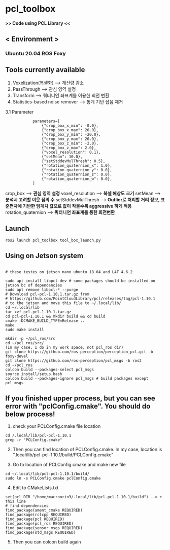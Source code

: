 # pcl_toolbox

#### >> Code using PCL Library <<
## < Environment >
### Ubuntu 20.04 ROS Foxy

## Tools currently available

1. Voxelization(복셀화) --> 계산량 감소 
2. PassThrough         --> 관심 영역 설정
3. Transform           --> 쿼터니언 좌표계를 이용한 회전 변환
4. Statistics-based noise remover --> 통계 기반 잡음 제거

3.1 Parameter
```
            parameters=[
                {"crop_box_x_min": -0.0},
                {"crop_box_x_max": 20.0},
                {"crop_box_y_min": -20.0},
                {"crop_box_y_max": 20.0},
                {"crop_box_z_min": -2.0},
                {"crop_box_z_max": 2.0},
                {"voxel_resolution": 0.1},
                {"setMean": 10.0},
                {"setStddevMulThresh": 0.5},
                {"rotation_quaternion_x": 1.0},
                {"rotation_quaternion_y": 0.0},
                {"rotation_quaternion_z": 0.0},
                {"rotation_quaternion_w": 0.0}, 
            ]
```
crop_box                 --> **관심 영역 설정** 
voxel_resolution         --> **복셀 해상도 크기**
setMean                  --> **분석시 고려할 이웃 점의 수**
setStddevMulThresh       --> **Outlier로 처리할 거리 정보, 표준편차에 기반한 임계치 값으로 값이 작을수록 aggressive 하게 적용**
rotation_quaternion      --> **쿼터니언 좌표계를 통한 회전변환**

## Launch 
``` ros2 launch pcl_toolbox tool_box_launch.py ```
## Using on Jetson system

```

# these testes on jetson nano ubuntu 18.04 and L4T 4.6.2

sudo apt install libpcl-dev # some packages should be installed on jetson bc of dependencies
sudo apt remove libpcl-* --purge
# Download pcl-pcl-1.10.1.tar.gz from
# https://github.com/PointCloudLibrary/pcl/releases/tag/pcl-1.10.1
# to the jetson and move this file to ~/.local/lib/
cd ~/.local/lib
tar xvf pcl-pcl-1.10.1.tar.gz
cd pcl-pcl-1.10.1 && mkdir build && cd build
cmake -DCMAKE_BUILD_TYPE=Release ..
make
sudo make install

mkdir -p ~/pcl_ros/src
cd ~/pcl_ros/src/
(In my case, I do in my work space, not pcl_ros dir)
git clone https://github.com/ros-perception/perception_pcl.git -b foxy-devel
git clone https://github.com/ros-perception/pcl_msgs -b ros2
cd ~/pcl_ros
colcon build --packages-select pcl_msgs
source install/setup.bash
colcon build --packages-ignore pcl_msgs # build packages except pcl_msgs

```

## If you finished upper process, but you can see error with "pclConfig.cmake". You should do below process!

1. check your PCLConfig.cmake file location

```
cd /.local/lib/pcl-pcl-1.10.1
grep -r "PCLConfig.cmake"
```

2. Then you can find location of PCLConfig.cmake. In my case, location is ".local/lib/pcl-pcl-1.10.1/build/PCLConfig.cmake"

3. Go to location of PCLConfig.cmake and make new file

```
cd ~/.local/lib/pcl-pcl-1.10.1/build/
sudo ln -s PCLConfig.cmake pclConfig.cmake
```

4. Edit to CMakeLists.txt

```
set(pcl_DIR "/home/macroorin3/.local/lib/pcl-pcl-1.10.1/build") --> + this line
# find dependencies
find_package(ament_cmake REQUIRED)
find_package(rclcpp REQUIRED)
find_package(pcl REQUIRED)
find_package(pcl_ros REQUIRED)
find_package(sensor_msgs REQUIRED)
find_package(std_msgs REQUIRED)

```

5. Then you can colcon build again 
